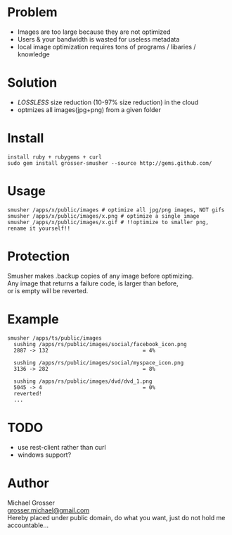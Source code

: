 Problem
=======
 - Images are too large because they are not optimized
 - Users & your bandwidth is wasted for useless metadata
 - local image optimization requires tons of programs / libaries / knowledge

Solution
========
 - *LOSSLESS* size reduction (10-97% size reduction) in the cloud
 - optmizes all images(jpg+png) from a given folder

Install
=======
    install ruby + rubygems + curl
    sudo gem install grosser-smusher --source http://gems.github.com/

Usage
=====
    smusher /apps/x/public/images # optimize all jpg/png images, NOT gifs
    smusher /apps/x/public/images/x.png # optimize a single image
    smusher /apps/x/public/images/x.gif # !!optimize to smaller png, rename it yourself!!

Protection
==========
Smusher makes .backup copies of any image before optimizing.  
Any image that returns a failure code, is larger than before,  
or is empty will be reverted.

Example
======
    smusher /apps/ts/public/images
      sushing /apps/rs/public/images/social/facebook_icon.png
      2887 -> 132                              = 4%

      sushing /apps/rs/public/images/social/myspace_icon.png
      3136 -> 282                              = 8%

      sushing /apps/rs/public/images/dvd/dvd_1.png
      5045 -> 4                                = 0%
      reverted!
      ...

TODO
====
 - use rest-client rather than curl
 - windows support?

Author
======
Michael Grosser  
grosser.michael@gmail.com  
Hereby placed under public domain, do what you want, just do not hold me accountable...  